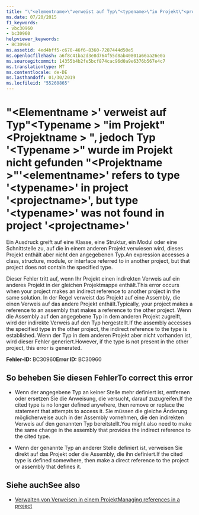```yaml
---
title: "\"<elementname>\"verweist auf Typ\"<typename>\"in Projekt\"<projectname>\", jedoch Typ '<typename>\"wurde nicht gefunden im Projekt\"<projectname>\""
ms.date: 07/20/2015
f1_keywords:
- vbc30960
- bc30960
helpviewer_keywords:
- BC30960
ms.assetid: 4ed4bff5-c670-46f6-8360-7287444d50e5
ms.openlocfilehash: a6f8c41ba2d3e8d764f55d8ab40801a66aa26e0a
ms.sourcegitcommit: 14355b4b2fe5bcf874cac96d0a9e6376b567e4c7
ms.translationtype: MT
ms.contentlocale: de-DE
ms.lasthandoff: 01/30/2019
ms.locfileid: "55260865"
---
```

# <a name="elementname-refers-to-type-typename-in-project-projectname-but-type-typename-was-not-found-in-project-projectname"></a><span data-ttu-id="d7933-102">"\<Elementname >' verweist auf Typ"\<Typename > "im Projekt"\<Projektname > ", jedoch Typ '\<Typename >" wurde im Projekt nicht gefunden "\<Projektname >"</span><span class="sxs-lookup"><span data-stu-id="d7933-102">'\<elementname>' refers to type '\<typename>' in project '\<projectname>', but type '\<typename>' was not found in project '\<projectname>'</span></span>
<span data-ttu-id="d7933-103">Ein Ausdruck greift auf eine Klasse, eine Struktur, ein Modul oder eine Schnittstelle zu, auf die in einem anderen Projekt verwiesen wird, dieses Projekt enthält aber nicht den angegebenen Typ.</span><span class="sxs-lookup"><span data-stu-id="d7933-103">An expression accesses a class, structure, module, or interface referred to in another project, but that project does not contain the specified type.</span></span>  
  
 <span data-ttu-id="d7933-104">Dieser Fehler tritt auf, wenn Ihr Projekt einen indirekten Verweis auf ein anderes Projekt in der gleichen Projektmappe enthält.</span><span class="sxs-lookup"><span data-stu-id="d7933-104">This error occurs when your project makes an indirect reference to another project in the same solution.</span></span> <span data-ttu-id="d7933-105">In der Regel verweist das Projekt auf eine Assembly, die einen Verweis auf das andere Projekt enthält.</span><span class="sxs-lookup"><span data-stu-id="d7933-105">Typically, your project makes a reference to an assembly that makes a reference to the other project.</span></span> <span data-ttu-id="d7933-106">Wenn die Assembly auf den angegebene Typ in dem anderen Projekt zugreift, wird der indirekte Verweis auf den Typ hergestellt.</span><span class="sxs-lookup"><span data-stu-id="d7933-106">If the assembly accesses the specified type in the other project, the indirect reference to the type is established.</span></span> <span data-ttu-id="d7933-107">Wenn der Typ in dem anderen Projekt aber nicht vorhanden ist, wird dieser Fehler generiert.</span><span class="sxs-lookup"><span data-stu-id="d7933-107">However, if the type is not present in the other project, this error is generated.</span></span>  
  
 <span data-ttu-id="d7933-108">**Fehler-ID:** BC30960</span><span class="sxs-lookup"><span data-stu-id="d7933-108">**Error ID:** BC30960</span></span>  
  
## <a name="to-correct-this-error"></a><span data-ttu-id="d7933-109">So beheben Sie diesen Fehler</span><span class="sxs-lookup"><span data-stu-id="d7933-109">To correct this error</span></span>  
  
-   <span data-ttu-id="d7933-110">Wenn der angegebene Typ an keiner Stelle mehr definiert ist, entfernen oder ersetzen Sie die Anweisung, die versucht, darauf zuzugreifen.</span><span class="sxs-lookup"><span data-stu-id="d7933-110">If the cited type is no longer defined anywhere, then remove or replace the statement that attempts to access it.</span></span> <span data-ttu-id="d7933-111">Sie müssen die gleiche Änderung möglicherweise auch in der Assembly vornehmen, die den indirekten Verweis auf den genannten Typ bereitstellt.</span><span class="sxs-lookup"><span data-stu-id="d7933-111">You might also need to make the same change in the assembly that provides the indirect reference to the cited type.</span></span>  
  
-   <span data-ttu-id="d7933-112">Wenn der genannte Typ an anderer Stelle definiert ist, verweisen Sie direkt auf das Projekt oder die Assembly, die ihn definiert.</span><span class="sxs-lookup"><span data-stu-id="d7933-112">If the cited type is defined somewhere, then make a direct reference to the project or assembly that defines it.</span></span>  
  
## <a name="see-also"></a><span data-ttu-id="d7933-113">Siehe auch</span><span class="sxs-lookup"><span data-stu-id="d7933-113">See also</span></span>
- [<span data-ttu-id="d7933-114">Verwalten von Verweisen in einem Projekt</span><span class="sxs-lookup"><span data-stu-id="d7933-114">Managing references in a project</span></span>](/visualstudio/ide/managing-references-in-a-project)

